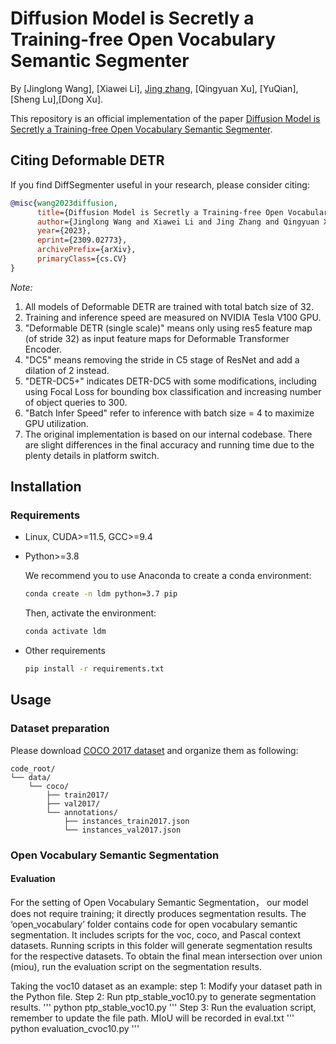 
<!-- This is code for paper "Diffusion Model is Secretly a Training-free Open Vocabulary Semantic Segmenter"

# Open Vocabulary Semantic Segmentation
The open_vocabulary folder contains code for open vocabulary semantic segmentation. It includes scripts for the voc, coco, and Pascal context datasets. Running scripts in this folder will generate segmentation results for the respective datasets.
To obtain the final mean intersection over union (miou), run the evaluation script on the segmentation results.

Taking the voc10 dataset as an example:
1. .json files contain open vocabulary labels predicted based on blip and clip. If it is weakly supervised semantic segmentation, these predicted labels are not required.
2. ptp_stable_voc10.py is used to predict semantic segmentation results based on the labels.
3. evaluation_voc10.py is used to evaluate the semantic segmentation results. -->
# Diffusion Model is Secretly a Training-free Open Vocabulary Semantic Segmenter

By [Jinglong Wang],  [Xiawei Li],  [Jing zhang](https://scholar.google.com.hk/citations?user=XtwOoQgAAAAJ&hl=zh-CN&oi=ao), [Qingyuan Xu], [YuQian], [Sheng Lu],[Dong Xu].

This repository is an official implementation of the paper [Diffusion Model is Secretly a Training-free Open Vocabulary Semantic Segmenter](https://arxiv.org/abs/2309.02773).


## Citing Deformable DETR
If you find DiffSegmenter useful in your research, please consider citing:
```bibtex
@misc{wang2023diffusion,
      title={Diffusion Model is Secretly a Training-free Open Vocabulary Semantic Segmenter}, 
      author={Jinglong Wang and Xiawei Li and Jing Zhang and Qingyuan Xu and Qin Zhou and Qian Yu and Lu Sheng and Dong Xu},
      year={2023},
      eprint={2309.02773},
      archivePrefix={arXiv},
      primaryClass={cs.CV}
}
```


*Note:*

1. All models of Deformable DETR are trained with total batch size of 32. 
2. Training and inference speed are measured on NVIDIA Tesla V100 GPU.
3. "Deformable DETR (single scale)" means only using res5 feature map (of stride 32) as input feature maps for Deformable Transformer Encoder.
4. "DC5" means removing the stride in C5 stage of ResNet and add a dilation of 2 instead.
5. "DETR-DC5+" indicates DETR-DC5 with some modifications, including using Focal Loss for bounding box classification and increasing number of object queries to 300.
6. "Batch Infer Speed" refer to inference with batch size = 4  to maximize GPU utilization.
7. The original implementation is based on our internal codebase. There are slight differences in the final accuracy and running time due to the plenty details in platform switch.


## Installation

### Requirements

* Linux, CUDA>=11.5, GCC>=9.4
  
* Python>=3.8

    We recommend you to use Anaconda to create a conda environment:
    ```bash
    conda create -n ldm python=3.7 pip
    ```
    Then, activate the environment:
    ```bash
    conda activate ldm
    ```
  
* Other requirements
    ```bash
    pip install -r requirements.txt
    ```


## Usage

### Dataset preparation

Please download [COCO 2017 dataset](https://cocodataset.org/) and organize them as following:

```
code_root/
└── data/
    └── coco/
        ├── train2017/
        ├── val2017/
        └── annotations/
        	├── instances_train2017.json
        	└── instances_val2017.json
```

### Open Vocabulary Semantic Segmentation

#### Evaluation

For the setting of Open Vocabulary Semantic Segmentation， our model does not require training; it directly produces segmentation results.
The ‘open_vocabulary’ folder contains code for open vocabulary semantic segmentation. It includes scripts for the voc, coco, and Pascal context datasets. Running scripts in this folder will generate segmentation results for the respective datasets.
To obtain the final mean intersection over union (miou), run the evaluation script on the segmentation results.

Taking the voc10 dataset as an example:
step 1: Modify your dataset path in the Python file.
Step 2: Run ptp_stable_voc10.py to generate segmentation results.
'''
python ptp_stable_voc10.py
'''
Step 3: Run the evaluation script, remember to update the file path. MIoU will be recorded in eval.txt
'''
python evaluation_cvoc10.py
'''
